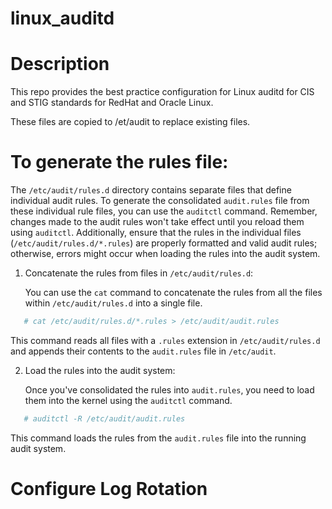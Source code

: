 # linux_auditd

Description
===========
This repo provides the best practice configuration for Linux auditd for CIS and STIG standards for RedHat and Oracle Linux.

These files are copied to /et/audit to replace existing files.

To generate the rules file:
===========================

The `/etc/audit/rules.d` directory contains separate files that define individual audit rules.
To generate the consolidated `audit.rules` file from these individual rule files, you can use the `auditctl` command.
Remember, changes made to the audit rules won't take effect until you reload them using `auditctl`. Additionally, ensure that the rules in the individual files (`/etc/audit/rules.d/*.rules`) are properly formatted and valid audit rules; otherwise, errors might occur when loading the rules into the audit system.

1. Concatenate the rules from files in `/etc/audit/rules.d`:
   
   You can use the `cat` command to concatenate the rules from all the files within `/etc/audit/rules.d` into a single file.
```bash
   # cat /etc/audit/rules.d/*.rules > /etc/audit/audit.rules
```
   This command reads all files with a `.rules` extension in `/etc/audit/rules.d` and appends their contents to the `audit.rules` file in `/etc/audit`.

2. Load the rules into the audit system:

   Once you've consolidated the rules into `audit.rules`, you need to load them into the kernel using the `auditctl` command.
```bash
   # auditctl -R /etc/audit/audit.rules
```
   This command loads the rules from the `audit.rules` file into the running audit system.

Configure Log Rotation
======================

